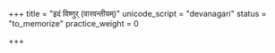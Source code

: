 +++
title = "इदं विष्णुर् (वारवन्तीयम्)"
unicode_script = "devanagari"
status = "to_memorize"
practice_weight = 0

+++
<div class="js_include" url="/vedAH/sAma/paravastu-saama/devaH/viShNuH/idaM-viShNur-vAravantIyam/"  newLevelForH1="1" includeTitle="true"> </div>